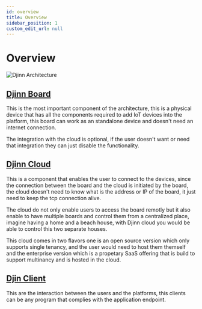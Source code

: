 ```yaml
---
id: overview
title: Overview
sidebar_position: 1
custom_edit_url: null
---
```


# Overview
![Djinn Architecture](/img/diagram/djinn_diagram.png)

## [Djinn Board](/docs/architecture/djinn-board/overview)
This is the most important component of the architecture, this is a physical device that has all the components required to add IoT devices into the platform, this board can work as an standalone device and doesn't need an internet connection.

The integration with the cloud is optional, if the user doesn't want or need that integration they can just disable the functionality.


## [Djinn Cloud](/docs/architecture/djinn-cloud/overview)
This is a component that enables the user to connect to the devices, since the connection between the board and the cloud is initiated by the board, the cloud doesn't need to know what is the address or IP of the board, it just need to keep the tcp connection alive.

The cloud do not only enable users to access the board remotly but it also enable to have multiple boards and control them from a centralized place, imagine having a home and a beach house, with Djinn cloud you would be able to control this two separate houses.

This cloud comes in two flavors one is an open source version which only supports single tenancy, and the user would need to host them themself and the enterprise version which is a propetary SaaS offering that is build to support multinancy and is hosted in the cloud.


## [Djin Client](/docs/architecture/djinn-client/overview)
This are the interaction between the users and the platforms, this clients can be any program that complies with the application endpoint.